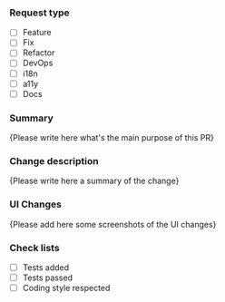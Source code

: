 <!-- Thank you for your contribution ! -->

### Request type

<!-- (add an `x` to `[ ]` if applicable and the issue number if available) -->

- [ ] Feature
- [ ] Fix
- [ ] Refactor
- [ ] DevOps
- [ ] i18n
- [ ] a11y
- [ ] Docs

### Summary

<!-- Please replace {Please write here ...} with something useful -->

{Please write here what's the main purpose of this PR}

### Change description

<!-- Please replace {Please write here ...} with something useful -->

{Please write here a summary of the change}

### UI Changes

<!-- Please replace {Please add here ...} with some useful screenshots -->

{Please add here some screenshots of the UI changes}

### Check lists

<!-- (add an `x` to `[ ]` if applicable) -->

- [ ] Tests added
- [ ] Tests passed
- [ ] Coding style respected

<!-- References -->
